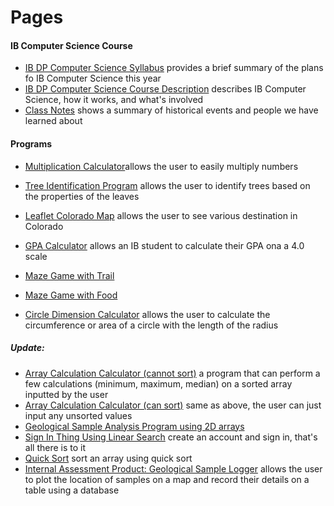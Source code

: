 # Pages
#### IB Computer Science Course
* [IB DP Computer Science Syllabus](https://izzybrunet.github.io/Computer-Science-Portfolio/IB-DP-CS-syllabus) provides a brief summary of the plans fo IB Computer Science this year
* [IB DP Computer Science Course Description](https://izzybrunet.github.io/Computer-Science-Portfolio/IB-DP-CS-course-descriptions) describes IB Computer Science, how it works, and what's involved
* [Class Notes](https://izzybrunet.github.io/Computer-Science-Portfolio/class-notes) shows a summary of historical events and people we have learned about

#### Programs
* [Multiplication Calculator](https://izzybrunet.github.io/Computer-Science-Portfolio/multiplicationcalc.html)allows the user to easily multiply numbers
* [Tree Identification Program](https://izzybrunet.github.io/Computer-Science-Portfolio/treeid.html) allows the user to identify trees based on the properties of the leaves
* [Leaflet Colorado Map](https://izzybrunet.github.io/Computer-Science-Portfolio/coloradomap.html) allows the user to see various destination in Colorado
* [GPA Calculator](https://izzybrunet.github.io/Computer-Science-Portfolio/GPA.html) allows an IB student to calculate their GPA ona a 4.0 scale
* [Maze Game with Trail](https://izzybrunet.github.io/Computer-Science-Portfolio/maze.html)
* [Maze Game with Food](https://izzybrunet.github.io/Computer-Science-Portfolio/maze2.html)

* [Circle Dimension Calculator](https://izzybrunet.github.io/Computer-Science-Portfolio/chemistry.html) allows the user to calculate the circumference or area of a circle with the length of the radius

##### Update:
* [Array Calculation Calculator (cannot sort)](https://izzybrunet.github.io/Computer-Science-Portfolio/arraycalc1.html) a program that can perform a few calculations (minimum, maximum, median) on a sorted array inputted by the user
* [Array Calculation Calculator (can sort)](https://izzybrunet.github.io/Computer-Science-Portfolio/arraycalc2.html) same as above, the user can just input any unsorted values
* [Geological Sample Analysis Program using 2D arrays](https://izzybrunet.github.io/Computer-Science-Portfolio/3darray.html)
* [Sign In Thing Using Linear Search](https://izzybrunet.github.io/Computer-Science-Portfolio/signin.html) create an account and sign in, that's all there is to it
* [Quick Sort](https://izzybrunet.github.io/Computer-Science-Portfolio/signin.html) sort an array using quick sort
* [Internal Assessment Product: Geological Sample Logger](https://maplog.leftrightstudio.net) allows the user to plot the location of samples on a map and record their details on a table using a database
